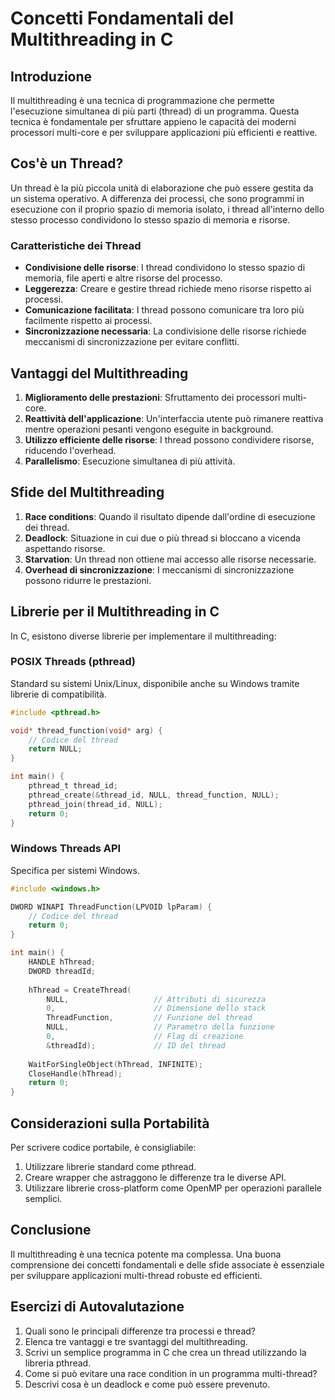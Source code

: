 # Concetti Fondamentali del Multithreading in C

## Introduzione

Il multithreading è una tecnica di programmazione che permette l'esecuzione simultanea di più parti (thread) di un programma. Questa tecnica è fondamentale per sfruttare appieno le capacità dei moderni processori multi-core e per sviluppare applicazioni più efficienti e reattive.

## Cos'è un Thread?

Un thread è la più piccola unità di elaborazione che può essere gestita da un sistema operativo. A differenza dei processi, che sono programmi in esecuzione con il proprio spazio di memoria isolato, i thread all'interno dello stesso processo condividono lo stesso spazio di memoria e risorse.

### Caratteristiche dei Thread

- **Condivisione delle risorse**: I thread condividono lo stesso spazio di memoria, file aperti e altre risorse del processo.
- **Leggerezza**: Creare e gestire thread richiede meno risorse rispetto ai processi.
- **Comunicazione facilitata**: I thread possono comunicare tra loro più facilmente rispetto ai processi.
- **Sincronizzazione necessaria**: La condivisione delle risorse richiede meccanismi di sincronizzazione per evitare conflitti.

## Vantaggi del Multithreading

1. **Miglioramento delle prestazioni**: Sfruttamento dei processori multi-core.
2. **Reattività dell'applicazione**: Un'interfaccia utente può rimanere reattiva mentre operazioni pesanti vengono eseguite in background.
3. **Utilizzo efficiente delle risorse**: I thread possono condividere risorse, riducendo l'overhead.
4. **Parallelismo**: Esecuzione simultanea di più attività.

## Sfide del Multithreading

1. **Race conditions**: Quando il risultato dipende dall'ordine di esecuzione dei thread.
2. **Deadlock**: Situazione in cui due o più thread si bloccano a vicenda aspettando risorse.
3. **Starvation**: Un thread non ottiene mai accesso alle risorse necessarie.
4. **Overhead di sincronizzazione**: I meccanismi di sincronizzazione possono ridurre le prestazioni.

## Librerie per il Multithreading in C

In C, esistono diverse librerie per implementare il multithreading:

### POSIX Threads (pthread)

Standard su sistemi Unix/Linux, disponibile anche su Windows tramite librerie di compatibilità.

```c
#include <pthread.h>

void* thread_function(void* arg) {
    // Codice del thread
    return NULL;
}

int main() {
    pthread_t thread_id;
    pthread_create(&thread_id, NULL, thread_function, NULL);
    pthread_join(thread_id, NULL);
    return 0;
}
```

### Windows Threads API

Specifica per sistemi Windows.

```c
#include <windows.h>

DWORD WINAPI ThreadFunction(LPVOID lpParam) {
    // Codice del thread
    return 0;
}

int main() {
    HANDLE hThread;
    DWORD threadId;
    
    hThread = CreateThread(
        NULL,                   // Attributi di sicurezza
        0,                      // Dimensione dello stack
        ThreadFunction,         // Funzione del thread
        NULL,                   // Parametro della funzione
        0,                      // Flag di creazione
        &threadId);             // ID del thread
    
    WaitForSingleObject(hThread, INFINITE);
    CloseHandle(hThread);
    return 0;
}
```

## Considerazioni sulla Portabilità

Per scrivere codice portabile, è consigliabile:

1. Utilizzare librerie standard come pthread.
2. Creare wrapper che astraggono le differenze tra le diverse API.
3. Utilizzare librerie cross-platform come OpenMP per operazioni parallele semplici.

## Conclusione

Il multithreading è una tecnica potente ma complessa. Una buona comprensione dei concetti fondamentali e delle sfide associate è essenziale per sviluppare applicazioni multi-thread robuste ed efficienti.

## Esercizi di Autovalutazione

1. Quali sono le principali differenze tra processi e thread?
2. Elenca tre vantaggi e tre svantaggi del multithreading.
3. Scrivi un semplice programma in C che crea un thread utilizzando la libreria pthread.
4. Come si può evitare una race condition in un programma multi-thread?
5. Descrivi cosa è un deadlock e come può essere prevenuto.